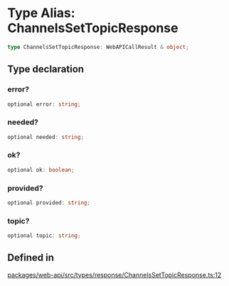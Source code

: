 # Type Alias: ChannelsSetTopicResponse

```ts
type ChannelsSetTopicResponse: WebAPICallResult & object;
```

## Type declaration

### error?

```ts
optional error: string;
```

### needed?

```ts
optional needed: string;
```

### ok?

```ts
optional ok: boolean;
```

### provided?

```ts
optional provided: string;
```

### topic?

```ts
optional topic: string;
```

## Defined in

[packages/web-api/src/types/response/ChannelsSetTopicResponse.ts:12](https://github.com/slackapi/node-slack-sdk/blob/main/packages/web-api/src/types/response/ChannelsSetTopicResponse.ts#L12)
